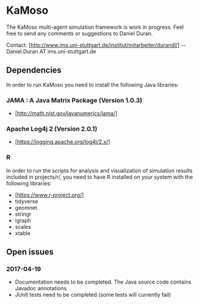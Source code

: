 # KaMoso

The KaMoso multi-agent simulation framework is work in progress. Feel free to send any comments or suggestions to Daniel Duran.

Contact: [http://www.ims.uni-stuttgart.de/institut/mitarbeiter/durandl/] -- Daniel.Duran AT ims.uni-stuttgart.de

## Dependencies
In order to run KaMoso you need to install the following Java libraries:
### JAMA : A Java Matrix Package (Version 1.0.3)
* [http://math.nist.gov/javanumerics/jama/]

### Apache Log4j 2 (Version 2.0.1)
* [https://logging.apache.org/log4j/2.x/]

### R
In order to run the scripts for analysis and visualization of simulation results included in projects/r/, you need to have R installed on your system with the following libraries:
* [https://www.r-project.org/]
* tidyverse
* geomnet
* stringr
* igraph
* scales
* xtable

## Open issues

### 2017-04-19
* Documentation needs to be completed. The Java source code contains Javadoc annotations.
* JUnit tests need to be completed (some tests will currently fail)
